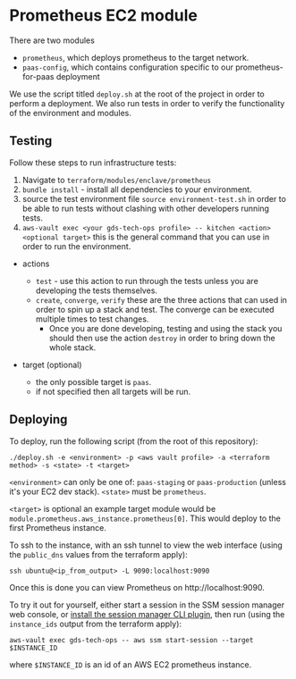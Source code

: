 # Prometheus EC2 module

There are two modules

 - `prometheus`, which deploys prometheus to the target network.
 - `paas-config`, which contains configuration specific to our
   prometheus-for-paas deployment

We use the script titled `deploy.sh` at the root of the project in order to perform a deployment.  We also run tests in order to verify the functionality of the environment and modules.

## Testing

Follow these steps to run infrastructure tests:

1. Navigate to `terraform/modules/enclave/prometheus`
2. `bundle install` - install all dependencies to your environment.
3. source the test environment file `source environment-test.sh` in order to be able to run tests without clashing with other developers running tests.
4. `aws-vault exec <your gds-tech-ops profile> -- kitchen <action> <optional target>` this is the general command that you can use in order to run the environment.
  - actions
    - `test` - use this action to run through the tests unless you are developing the tests themselves.
    - `create`, `converge`, `verify` these are the three actions that can used in order to spin up a stack and test. The converge can be executed multiple times to test changes.
      - Once you are done developing, testing and using the stack you should then use the action `destroy` in order to bring down the whole stack.

  - target (optional)
    - the only possible target is `paas`.
    - if not specified then all targets will be run.

## Deploying

To deploy, run the following script (from the root of this repository):

    ./deploy.sh -e <environment> -p <aws vault profile> -a <terraform method> -s <state> -t <target>

`<environment>` can only be one of: `paas-staging` or
`paas-production` (unless it's your EC2 dev stack).  `<state>` must be
`prometheus`.

`<target>` is optional an example target module would be `module.prometheus.aws_instance.prometheus[0]`. This would deploy to the first Prometheus instance.

To ssh to the instance, with an ssh tunnel to view the web interface (using the `public_dns` values from the terraform apply):

    ssh ubuntu@<ip_from_output> -L 9090:localhost:9090

Once this is done you can view Prometheus on http://localhost:9090.

To try it out for yourself, either start a session in the SSM session
manager web console, or [install the session manager CLI
plugin][session-manager-install], then run (using the `instance_ids`
output from the terraform apply):

    aws-vault exec gds-tech-ops -- aws ssm start-session --target $INSTANCE_ID

where `$INSTANCE_ID` is an id of an AWS EC2 prometheus instance.

[session-manager-install]: https://docs.aws.amazon.com/systems-manager/latest/userguide/session-manager-working-with-install-plugin.html
